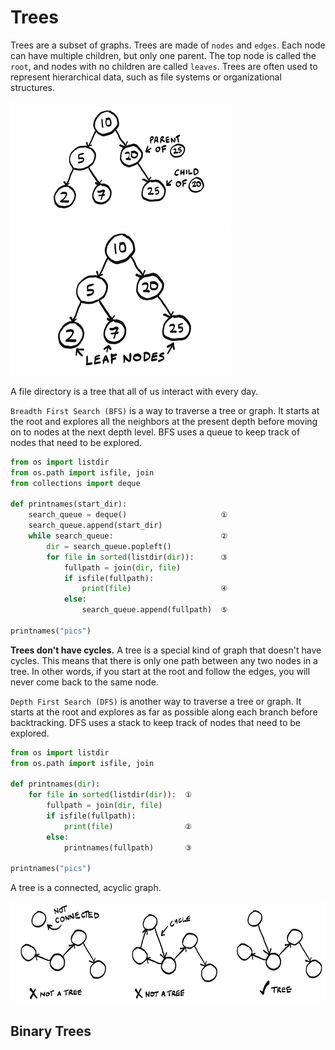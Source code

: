 # Trees

Trees are a subset of graphs. Trees are made of `nodes` and `edges`. Each node can have multiple children, but only one parent. The top node is called the `root`, and nodes with no children are called `leaves`. Trees are often used to represent hierarchical data, such as file systems or organizational structures.

![alt text](image.png)
![alt text](image-1.png)

A file directory is a tree that all of us interact with every day.

`Breadth First Search (BFS)` is a way to traverse a tree or graph. It starts at the root and explores all the neighbors at the present depth before moving on to nodes at the next depth level. BFS uses a queue to keep track of nodes that need to be explored.

```python
from os import listdir
from os.path import isfile, join
from collections import deque

def printnames(start_dir):
    search_queue = deque()                     ①
    search_queue.append(start_dir)
    while search_queue:                        ②
        dir = search_queue.popleft()
        for file in sorted(listdir(dir)):      ③
            fullpath = join(dir, file)
            if isfile(fullpath):
                print(file)                    ④
            else:
                search_queue.append(fullpath)  ⑤

printnames("pics")
```

**Trees don't have cycles.** A tree is a special kind of graph that doesn't have cycles. This means that there is only one path between any two nodes in a tree. In other words, if you start at the root and follow the edges, you will never come back to the same node.

`Depth First Search (DFS)` is another way to traverse a tree or graph. It starts at the root and explores as far as possible along each branch before backtracking. DFS uses a stack to keep track of nodes that need to be explored.

```python
from os import listdir
from os.path import isfile, join

def printnames(dir):
    for file in sorted(listdir(dir)):  ①
        fullpath = join(dir, file)
        if isfile(fullpath):
            print(file)                ②
        else:
            printnames(fullpath)       ③

printnames("pics")
```

A tree is a connected, acyclic graph.

![alt text](image-2.png)

## Binary Trees
